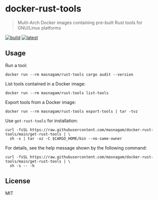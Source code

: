 # docker-rust-tools

> Multi-Arch Docker images containing pre-built Rust tools for GNU/Linux platforms

[![build](https://github.com/masnagam/docker-rust-tools/actions/workflows/build.yml/badge.svg)](https://github.com/masnagam/docker-rust-tools/actions/workflows/build.yml)
[![latest](https://img.shields.io/docker/image-size/masnagam/rust-tools/latest?label=latest)](https://hub.docker.com/r/masnagam/rust-tools)

## Usage

Run a tool:

```shell
docker run --rm masnagam/rust-tools cargo audit --version
```

List tools contained in a Docker image:

```shell
docker run --rm masnagam/rust-tools list-tools
```

Export tools from a Docker image:

```shell
docker run --rm masnagam/rust-tools export-tools | tar -tvz
```

Use `get-rust-tools` for installation:

```shell
curl -fsSL https://raw.githubusercontent.com/masnagam/docker-rust-tools/main/get-rust-tools | \
  sh -s | tar -xz -C $CARGO_HOME/bin --no-same-owner
```

For details, see the help message shown by the following command:

```shell
curl -fsSL https://raw.githubusercontent.com/masnagam/docker-rust-tools/main/get-rust-tools | \
  sh -s -- -h
```

## License

MIT
